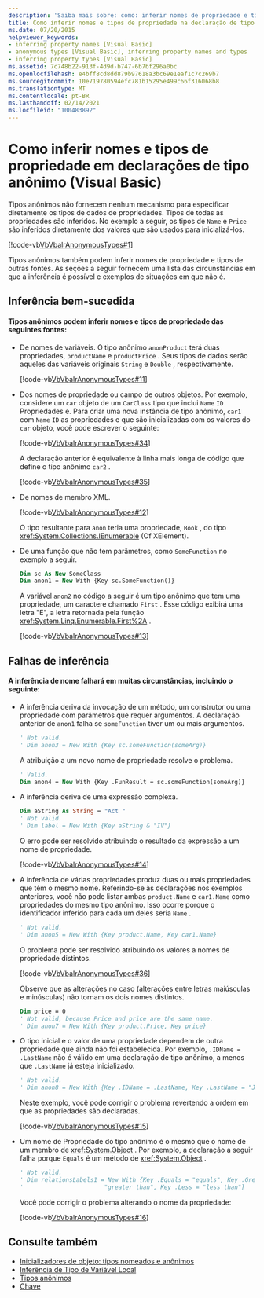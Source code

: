 ```yaml
---
description: 'Saiba mais sobre: como: inferir nomes de propriedade e tipos em declarações de tipo anônimo (Visual Basic)'
title: Como inferir nomes e tipos de propriedade na declaração de tipo anônimo
ms.date: 07/20/2015
helpviewer_keywords:
- inferring property names [Visual Basic]
- anonymous types [Visual Basic], inferring property names and types
- inferring property types [Visual Basic]
ms.assetid: 7c748b22-913f-4d9d-b747-6b7bf296a0bc
ms.openlocfilehash: e4bff8cd8dd879b97618a3bc69e1eaf1c7c269b7
ms.sourcegitcommit: 10e719780594efc781b15295e499c66f316068b8
ms.translationtype: MT
ms.contentlocale: pt-BR
ms.lasthandoff: 02/14/2021
ms.locfileid: "100483892"
---
```

# <a name="how-to-infer-property-names-and-types-in-anonymous-type-declarations-visual-basic"></a>Como inferir nomes e tipos de propriedade em declarações de tipo anônimo (Visual Basic)

Tipos anônimos não fornecem nenhum mecanismo para especificar diretamente os tipos de dados de propriedades. Tipos de todas as propriedades são inferidos. No exemplo a seguir, os tipos de `Name` e `Price` são inferidos diretamente dos valores que são usados para inicializá-los.

[!code-vb[VbVbalrAnonymousTypes#1](~/samples/snippets/visualbasic/VS_Snippets_VBCSharp/VbVbalrAnonymousTypes/VB/Class1.vb#1)]

Tipos anônimos também podem inferir nomes de propriedade e tipos de outras fontes. As seções a seguir fornecem uma lista das circunstâncias em que a inferência é possível e exemplos de situações em que não é.

## <a name="successful-inference"></a>Inferência bem-sucedida

#### <a name="anonymous-types-can-infer-property-names-and-types-from-the-following-sources"></a>Tipos anônimos podem inferir nomes e tipos de propriedade das seguintes fontes:

- De nomes de variáveis. O tipo anônimo `anonProduct` terá duas propriedades, `productName` e `productPrice` . Seus tipos de dados serão aqueles das variáveis originais `String` e `Double` , respectivamente.

  [!code-vb[VbVbalrAnonymousTypes#11](~/samples/snippets/visualbasic/VS_Snippets_VBCSharp/VbVbalrAnonymousTypes/VB/Class1.vb#11)]

- Dos nomes de propriedade ou campo de outros objetos. Por exemplo, considere um `car` objeto de um `CarClass` tipo que inclui `Name` `ID` Propriedades e. Para criar uma nova instância de tipo anônimo, `car1` com `Name` `ID` as propriedades e que são inicializadas com os valores do `car` objeto, você pode escrever o seguinte:

  [!code-vb[VbVbalrAnonymousTypes#34](~/samples/snippets/visualbasic/VS_Snippets_VBCSharp/VbVbalrAnonymousTypes/VB/Class1.vb#34)]

  A declaração anterior é equivalente à linha mais longa de código que define o tipo anônimo `car2` .

  [!code-vb[VbVbalrAnonymousTypes#35](~/samples/snippets/visualbasic/VS_Snippets_VBCSharp/VbVbalrAnonymousTypes/VB/Class1.vb#35)]

- De nomes de membro XML.

  [!code-vb[VbVbalrAnonymousTypes#12](~/samples/snippets/visualbasic/VS_Snippets_VBCSharp/VbVbalrAnonymousTypes/VB/Class1.vb#12)]

  O tipo resultante para `anon` teria uma propriedade, `Book` , do tipo <xref:System.Collections.IEnumerable> (Of XElement).

- De uma função que não tem parâmetros, como `SomeFunction` no exemplo a seguir.

  ```vb
  Dim sc As New SomeClass
  Dim anon1 = New With {Key sc.SomeFunction()}
  ```

  A variável `anon2` no código a seguir é um tipo anônimo que tem uma propriedade, um caractere chamado `First` . Esse código exibirá uma letra "E", a letra retornada pela função <xref:System.Linq.Enumerable.First%2A> .

  [!code-vb[VbVbalrAnonymousTypes#13](~/samples/snippets/visualbasic/VS_Snippets_VBCSharp/VbVbalrAnonymousTypes/VB/Class1.vb#13)]

## <a name="inference-failures"></a>Falhas de inferência

#### <a name="name-inference-will-fail-in-many-circumstances-including-the-following"></a>A inferência de nome falhará em muitas circunstâncias, incluindo o seguinte:

- A inferência deriva da invocação de um método, um construtor ou uma propriedade com parâmetros que requer argumentos. A declaração anterior de `anon1` falha se `someFunction` tiver um ou mais argumentos.

  ```vb
  ' Not valid.
  ' Dim anon3 = New With {Key sc.someFunction(someArg)}
  ```

  A atribuição a um novo nome de propriedade resolve o problema.

  ```vb
  ' Valid.
  Dim anon4 = New With {Key .FunResult = sc.someFunction(someArg)}
  ```

- A inferência deriva de uma expressão complexa.

  ```vb
  Dim aString As String = "Act "
  ' Not valid.
  ' Dim label = New With {Key aString & "IV"}
  ```

  O erro pode ser resolvido atribuindo o resultado da expressão a um nome de propriedade.

  [!code-vb[VbVbalrAnonymousTypes#14](~/samples/snippets/visualbasic/VS_Snippets_VBCSharp/VbVbalrAnonymousTypes/VB/Class1.vb#14)]

- A inferência de várias propriedades produz duas ou mais propriedades que têm o mesmo nome. Referindo-se às declarações nos exemplos anteriores, você não pode listar ambas `product.Name` e `car1.Name` como propriedades do mesmo tipo anônimo. Isso ocorre porque o identificador inferido para cada um deles seria `Name` .

  ```vb
  ' Not valid.
  ' Dim anon5 = New With {Key product.Name, Key car1.Name}
  ```

  O problema pode ser resolvido atribuindo os valores a nomes de propriedade distintos.

  [!code-vb[VbVbalrAnonymousTypes#36](~/samples/snippets/visualbasic/VS_Snippets_VBCSharp/VbVbalrAnonymousTypes/VB/Class1.vb#36)]

  Observe que as alterações no caso (alterações entre letras maiúsculas e minúsculas) não tornam os dois nomes distintos.

  ```vb
  Dim price = 0
  ' Not valid, because Price and price are the same name.
  ' Dim anon7 = New With {Key product.Price, Key price}
  ```

- O tipo inicial e o valor de uma propriedade dependem de outra propriedade que ainda não foi estabelecida. Por exemplo, `.IDName = .LastName` não é válido em uma declaração de tipo anônimo, a menos que `.LastName` já esteja inicializado.

  ```vb
  ' Not valid.
  ' Dim anon8 = New With {Key .IDName = .LastName, Key .LastName = "Jones"}
  ```

  Neste exemplo, você pode corrigir o problema revertendo a ordem em que as propriedades são declaradas.

  [!code-vb[VbVbalrAnonymousTypes#15](~/samples/snippets/visualbasic/VS_Snippets_VBCSharp/VbVbalrAnonymousTypes/VB/Class1.vb#15)]

- Um nome de Propriedade do tipo anônimo é o mesmo que o nome de um membro de <xref:System.Object> . Por exemplo, a declaração a seguir falha porque `Equals` é um método de <xref:System.Object> .

  ```vb
  ' Not valid.
  ' Dim relationsLabels1 = New With {Key .Equals = "equals", Key .Greater = _
  '                       "greater than", Key .Less = "less than"}
  ```

  Você pode corrigir o problema alterando o nome da propriedade:

  [!code-vb[VbVbalrAnonymousTypes#16](~/samples/snippets/visualbasic/VS_Snippets_VBCSharp/VbVbalrAnonymousTypes/VB/Class1.vb#16)]

## <a name="see-also"></a>Consulte também

- [Inicializadores de objeto: tipos nomeados e anônimos](object-initializers-named-and-anonymous-types.md)
- [Inferência de Tipo de Variável Local](../variables/local-type-inference.md)
- [Tipos anônimos](anonymous-types.md)
- [Chave](../../../language-reference/modifiers/key.md)
